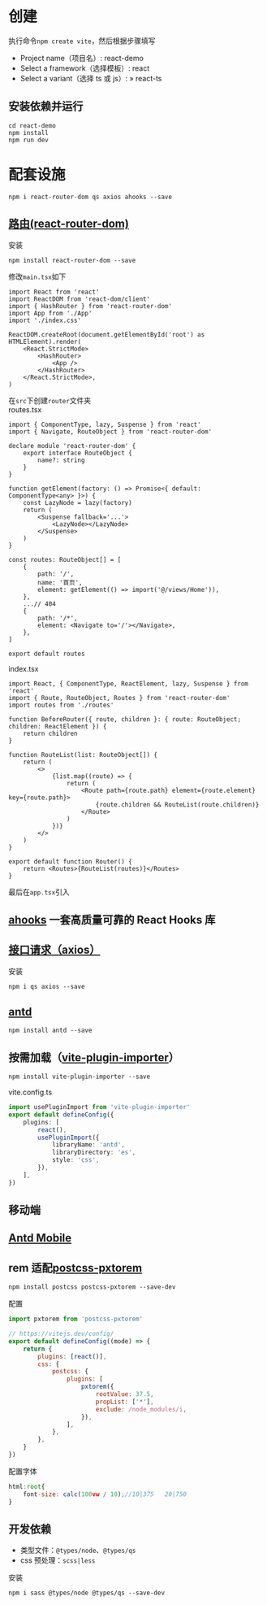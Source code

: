# 创建

执行命令`npm create vite`，然后根据步骤填写

- Project name（项目名）: react-demo
- Select a framework（选择模板）: react
- Select a variant（选择 ts 或 js）: » react-ts

## 安装依赖并运行

```
cd react-demo
npm install
npm run dev
```

# 配套设施

```
npm i react-router-dom qs axios ahooks --save
```

## [路由(react-router-dom)](https://reactrouter.com/)

安装

```
npm install react-router-dom --save
```

修改`main.tsx`如下

```tsx
import React from 'react'
import ReactDOM from 'react-dom/client'
import { HashRouter } from 'react-router-dom'
import App from './App'
import './index.css'

ReactDOM.createRoot(document.getElementById('root') as HTMLElement).render(
	<React.StrictMode>
		<HashRouter>
			<App />
		</HashRouter>
	</React.StrictMode>,
)
```

在`src`下创建`router`文件夹<br />
routes.tsx

```tsx
import { ComponentType, lazy, Suspense } from 'react'
import { Navigate, RouteObject } from 'react-router-dom'

declare module 'react-router-dom' {
	export interface RouteObject {
		name?: string
	}
}

function getElement(factory: () => Promise<{ default: ComponentType<any> }>) {
	const LazyNode = lazy(factory)
	return (
		<Suspense fallback='...'>
			<LazyNode></LazyNode>
		</Suspense>
	)
}

const routes: RouteObject[] = [
	{
		path: '/',
		name: '首页',
		element: getElement(() => import('@/views/Home')),
	},
	...// 404
	{
		path: '/*',
		element: <Navigate to='/'></Navigate>,
	},
]

export default routes
```

index.tsx

```tsx
import React, { ComponentType, ReactElement, lazy, Suspense } from 'react'
import { Route, RouteObject, Routes } from 'react-router-dom'
import routes from './routes'

function BeforeRouter({ route, children }: { route: RouteObject; children: ReactElement }) {
	return children
}

function RouteList(list: RouteObject[]) {
	return (
		<>
			{list.map((route) => {
				return (
					<Route path={route.path} element={route.element} key={route.path}>
						{route.children && RouteList(route.children)}
					</Route>
				)
			})}
		</>
	)
}

export default function Router() {
	return <Routes>{RouteList(routes)}</Routes>
}
```

最后在`app.tsx`引入

## [ahooks](https://ahooks.js.org/zh-CN) 一套高质量可靠的 React Hooks 库

## [接口请求（axios）](https://www.axios-http.cn/)

安装

```html
npm i qs axios --save
```

## [antd](https://ant.design/index-cn)

```
npm install antd --save
```

## 按需加载（[vite-plugin-importer](https://github.com/ajuner/vite-plugin-importer)）

```html
npm install vite-plugin-importer --save
```

vite.config.ts

```typescript
import usePluginImport from 'vite-plugin-importer'
export default defineConfig({
	plugins: [
		react(),
		usePluginImport({
			libraryName: 'antd',
			libraryDirectory: 'es',
			style: 'css',
		}),
	],
})
```

## 移动端

## [Antd Mobile](https://mobile.ant.design/zh)

## rem 适配[postcss-pxtorem](https://www.npmjs.com/package/postcss-pxtorem)

```html
npm install postcss postcss-pxtorem --save-dev
```

配置

```javascript
import pxtorem from 'postcss-pxtorem'

// https://vitejs.dev/config/
export default defineConfig((mode) => {
	return {
		plugins: [react()],
		css: {
			postcss: {
				plugins: [
					pxtorem({
						rootValue: 37.5,
						propList: ['*'],
						exclude: /node_modules/i,
					}),
				],
			},
		},
	}
})
```

配置字体

```javascript
html:root{
    font-size: calc(100vw / 10);//10|375   20|750
}
```

## 开发依赖

- 类型文件：`@types/node`、`@types/qs`
- css 预处理：`scss|less`

安装

```html
npm i sass @types/node @types/qs --save-dev
```

